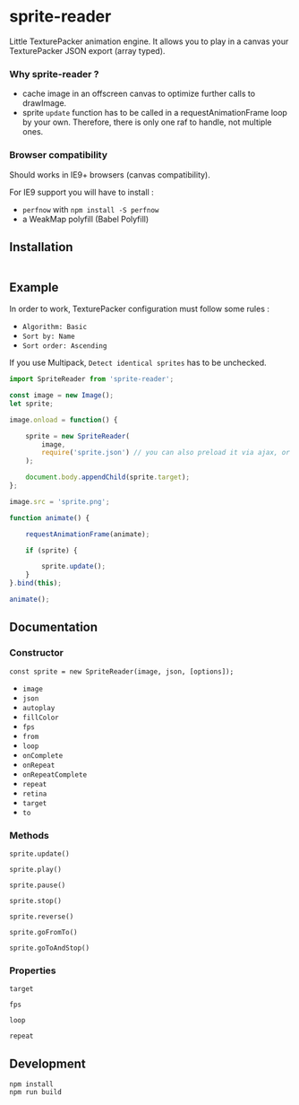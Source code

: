 # sprite-reader

Little TexturePacker animation engine. It allows you to play in a canvas your TexturePacker JSON export (array typed).

### Why sprite-reader ?

- cache image in an offscreen canvas to optimize further calls to drawImage.
- sprite `update` function has to be called in a requestAnimationFrame loop by your own. Therefore, there is only one raf to handle, not multiple ones.

### Browser compatibility

Should works in IE9+ browsers (canvas compatibility).

For IE9 support you will have to install :
- `perfnow` with `npm install -S perfnow`
- a WeakMap polyfill (Babel Polyfill)

## Installation

```
```

## Example

In order to work, TexturePacker configuration must follow some rules :
- `Algorithm: Basic`
- `Sort by: Name`
- `Sort order: Ascending`

If you use Multipack, `Detect identical sprites` has to be unchecked.

```js
import SpriteReader from 'sprite-reader';

const image = new Image();
let sprite;

image.onload = function() {

    sprite = new SpriteReader(
        image,
        require('sprite.json') // you can also preload it via ajax, or use your bundler json loader
    );

    document.body.appendChild(sprite.target);
};

image.src = 'sprite.png';

function animate() {

    requestAnimationFrame(animate);

    if (sprite) {

        sprite.update();
    }
}.bind(this);

animate();
```

## Documentation

### Constructor

`const sprite = new SpriteReader(image, json, [options]);`

- `image`
- `json`
- `autoplay`
- `fillColor`
- `fps`
- `from`
- `loop`
- `onComplete`
- `onRepeat`
- `onRepeatComplete`
- `repeat`
- `retina`
- `target`
- `to`

### Methods

`sprite.update()`

`sprite.play()`

`sprite.pause()`

`sprite.stop()`

`sprite.reverse()`

`sprite.goFromTo()`

`sprite.goToAndStop()`

### Properties

`target`

`fps`

`loop`

`repeat`

## Development

```
npm install
npm run build
```
